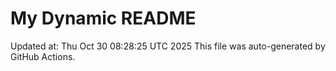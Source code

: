 # My Dynamic README
Updated at: Thu Oct 30 08:28:25 UTC 2025
This file was auto-generated by GitHub Actions.
